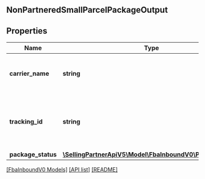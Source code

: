 ## NonPartneredSmallParcelPackageOutput

## Properties

Name | Type | Description | Notes
------------ | ------------- | ------------- | -------------
**carrier_name** | **string** | The carrier that you are using for the inbound shipment. |
**tracking_id** | **string** | The tracking number of the package, provided by the carrier. |
**package_status** | [**\SellingPartnerApiV5\Model\FbaInboundV0\PackageStatus**](PackageStatus.md) |  |

[[FbaInboundV0 Models]](../) [[API list]](../../Api) [[README]](../../../README.md)
